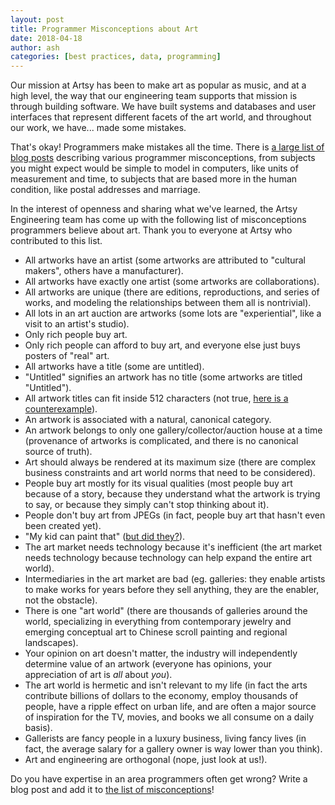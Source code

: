 ```yaml
---
layout: post
title: Programmer Misconceptions about Art
date: 2018-04-18
author: ash
categories: [best practices, data, programming]
---
```


Our mission at Artsy has been to make art as popular as music, and at a high level, the way that our engineering team supports that mission is through building software. We have built systems and databases and user interfaces that represent different facets of the art world, and throughout our work, we have... made some mistakes.

That's okay! Programmers make mistakes all the time. There is [a large list of blog posts][falsehoods] describing various programmer misconceptions, from subjects you might expect would be simple to model in computers, like units of measurement and time, to subjects that are based more in the human condition, like postal addresses and marriage.

In the interest of openness and sharing what we've learned, the Artsy Engineering team has come up with the following list of misconceptions programmers believe about art. Thank you to everyone at Artsy who contributed to this list.

<!-- more -->

- All artworks have an artist (some artworks are attributed to "cultural makers", others have a manufacturer).
- All artworks have exactly one artist (some artworks are collaborations).
- All artworks are unique (there are editions, reproductions, and series of works, and modeling the relationships between them all is nontrivial).
- All lots in an art auction are artworks (some lots are "experiential", like a visit to an artist's studio).
- Only rich people buy art.
- Only rich people can afford to buy art, and everyone else just buys posters of "real" art.
- All artworks have a title (some are untitled).
- "Untitled" signifies an artwork has no title (some artworks are titled "Untitled").
- All artwork titles can fit inside 512 characters (not true, [here is a counterexample][counter]).
- An artwork is associated with a natural, canonical category.
- An artwork belongs to only one gallery/collector/auction house at a time (provenance of artworks is complicated, and there is no canonical source of truth).
- Art should always be rendered at its maximum size (there are complex business constraints and art world norms that need to be considered).
- People buy art mostly for its visual qualities (most people buy art because of a story, because they understand what the artwork is trying to say, or because they simply can't stop thinking about it).
- People don't buy art from JPEGs (in fact, people buy art that hasn't even been created yet).
- "My kid can paint that" ([but did they?][tweet]).
- The art market needs technology because it's inefficient (the art market needs technology because technology can help expand the entire art world).
- Intermediaries in the art market are bad (eg. galleries: they enable artists to make works for years before they sell anything, they are the enabler, not the obstacle).
- There is one "art world" (there are thousands of galleries around the world, specializing in everything from contemporary jewelry and emerging conceptual art to Chinese scroll painting and regional landscapes).
- Your opinion on art doesn't matter, the industry will independently determine value of an artwork (everyone has opinions, your appreciation of art is _all_ about _you_).
- The art world is hermetic and isn't relevant to my life (in fact the arts contribute billions of dollars to the economy, employ thousands of people, have a ripple effect on urban life, and are often a major source of inspiration for the TV, movies, and books we all consume on a daily basis).
- Gallerists are fancy people in a luxury business, living fancy lives (in fact, the average salary for a gallery owner is way lower than you think).
- Art and engineering are orthogonal (nope, just look at us!).

Do you have expertise in an area programmers often get wrong? Write a blog post and add it to [the list of misconceptions][falsehoods]!

[falsehoods]: https://github.com/kdeldycke/awesome-falsehood
[counter]: https://www.artsy.net/artwork/matt-goerzen-sockpuppet-theatre-representing-the-techniques-tools-and-environments-whereby-hackers-and-other-info-warriors-might-seek-to-parse-through-elsewhere-distorted-informational-domains-to-make-sense-of-them-and-also-possibly-to-acquire-by-illicit-or-clever-means-good-information-that-can-then-be-communicated-in-a-way-that-sheds-light-on-deceptions-but-can-also-be-difficult-to-evaluate-on-their-own-terms-due-to-the-elite-requisites-of-interpreting-such-knowledge-or-more-generalized-uncertaintities-regarding
[tweet]: https://twitter.com/ashfurrow/status/707273704640798720
